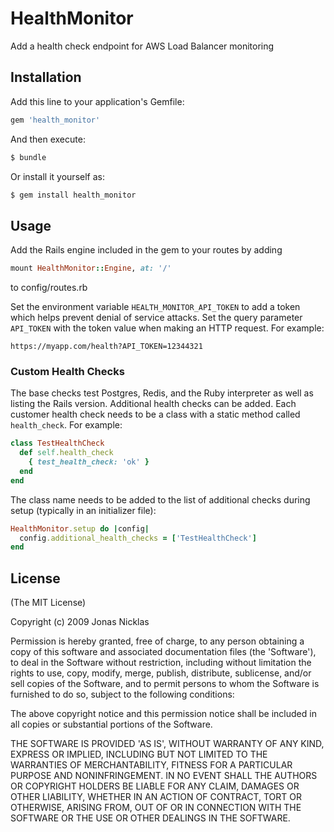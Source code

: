 # HealthMonitor
Add a health check endpoint for AWS Load Balancer monitoring

## Installation
Add this line to your application's Gemfile:

```ruby
gem 'health_monitor'
```

And then execute:
```bash
$ bundle
```

Or install it yourself as:
```bash
$ gem install health_monitor
```

## Usage
Add the Rails engine included in the gem to your routes by adding

```ruby
mount HealthMonitor::Engine, at: '/'
```

to config/routes.rb

Set the environment variable `HEALTH_MONITOR_API_TOKEN` to add a token which helps prevent denial of service attacks. Set the query parameter `API_TOKEN` with the token value when making an HTTP request. For example:

```http
https://myapp.com/health?API_TOKEN=12344321
```

### Custom Health Checks
The base checks test Postgres, Redis, and the Ruby interpreter as well as listing the Rails version. Additional health checks can be added. Each customer health check needs to be a class with a static method called `health_check`. For example:

```ruby
class TestHealthCheck
  def self.health_check
    { test_health_check: 'ok' }
  end
end
```

The class name needs to be added to the list of additional checks during setup (typically in an initializer file):

```ruby
HealthMonitor.setup do |config|
  config.additional_health_checks = ['TestHealthCheck']
end
```

## License

(The MIT License)

Copyright (c) 2009 Jonas Nicklas

Permission is hereby granted, free of charge, to any person obtaining
a copy of this software and associated documentation files (the
'Software'), to deal in the Software without restriction, including
without limitation the rights to use, copy, modify, merge, publish,
distribute, sublicense, and/or sell copies of the Software, and to
permit persons to whom the Software is furnished to do so, subject to
the following conditions:

The above copyright notice and this permission notice shall be
included in all copies or substantial portions of the Software.

THE SOFTWARE IS PROVIDED 'AS IS', WITHOUT WARRANTY OF ANY KIND,
EXPRESS OR IMPLIED, INCLUDING BUT NOT LIMITED TO THE WARRANTIES OF
MERCHANTABILITY, FITNESS FOR A PARTICULAR PURPOSE AND NONINFRINGEMENT.
IN NO EVENT SHALL THE AUTHORS OR COPYRIGHT HOLDERS BE LIABLE FOR ANY
CLAIM, DAMAGES OR OTHER LIABILITY, WHETHER IN AN ACTION OF CONTRACT,
TORT OR OTHERWISE, ARISING FROM, OUT OF OR IN CONNECTION WITH THE
SOFTWARE OR THE USE OR OTHER DEALINGS IN THE SOFTWARE.
